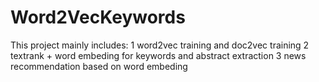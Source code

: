 # Word2VecKeywords
This project mainly includes:
1 word2vec training and doc2vec training
2 textrank + word embeding for keywords and abstract extraction
3 news recommendation based on word embeding
